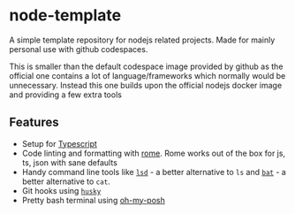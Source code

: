 # node-template

A simple template repository for nodejs related projects. Made for mainly personal use with github codespaces.

This is smaller than the default codespace image provided by github as the official one contains a lot of language/frameworks which normally would be unnecessary. Instead this one builds upon the official nodejs docker image and providing a few extra tools

## Features
- Setup for [Typescript](https://www.typescriptlang.com)
- Code linting and formatting with [rome](https://rome.tools). Rome works out of the box for js, ts, json with sane defaults
- Handy command line tools like [`lsd`](https://github.com/lsd-rs/lsd) - a better alternative to `ls` and [`bat`](https://github.com/sharkdp/bat) - a better alternative to `cat`.
- Git hooks using [`husky`](https://typicode.github.io/husky/)
- Pretty bash terminal using [oh-my-posh](ohmyposh.dev)